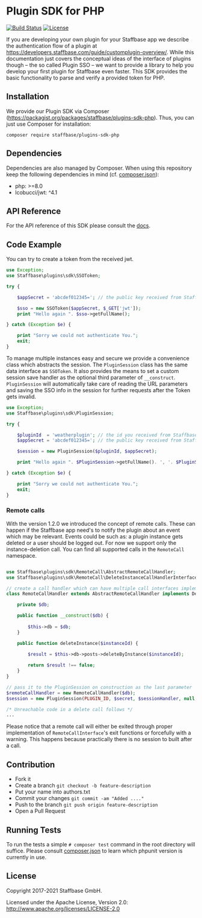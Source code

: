 # Plugin SDK for PHP

[![Build Status](https://github.com/Staffbase/plugins-sdk-php/workflows/PHP%20Composer/badge.svg)](https://github.com/Staffbase/plugins-sdk-php/actions)
[![License](https://img.shields.io/badge/License-Apache%202.0-blue.svg)](https://opensource.org/licenses/Apache-2.0)

If you are developing your own plugin for your Staffbase app we describe the authentication flow of a plugin at https://developers.staffbase.com/guide/customplugin-overview/. While this documentation just covers the conceptual ideas of the interface of plugins though – the so called Plugin SSO – we want to provide a library to help you develop your first plugin for Staffbase even faster. This SDK provides the basic functionality to parse and verify a provided token for PHP.

## Installation

We provide our Plugin SDK via Composer (https://packagist.org/packages/staffbase/plugins-sdk-php). Thus, you can just use Composer for installation:

```
composer require staffbase/plugins-sdk-php
```

## Dependencies

Dependencies are also managed by Composer. When using this repository keep the following dependencies in mind (cf. [composer.json](composer.json)):

* php: >=8.0
* lcobucci/jwt: ^4.1

## API Reference

For the API reference of this SDK please consult the [docs](doc/api.md).

## Code Example

You can try to create a token from the received jwt.

```php
use Exception;
use Staffbase\plugins\sdk\SSOToken;

try {

	$appSecret = 'abcdef012345='; // the public key received from Staffbase.

	$sso = new SSOToken($appSecret, $_GET['jwt']);
	print "Hello again ". $sso->getFullName();

} catch (Exception $e) {

	print "Sorry we could not authenticate You.";
	exit;
}
```

To manage multiple instances easy and secure we provide a convenience class which abstracts the session.
The `PluginSession` class has the same data interface as `SSOToken`. It also provides the means to set a custom session save handler as the optional third parameter of `__construct`. `PluginSession` will automatically take care of reading the URL parameters and saving the SSO info in the session for further requests after the Token gets invalid.

```php
use Exception;
use Staffbase\plugins\sdk\PluginSession;

try {

	$pluginId  = 'weatherplugin'; // the id you received from Staffbase.
	$appSecret = 'abcdef012345='; // the public key received from Staffbase.

	$session = new PluginSession($pluginId, $appSecret);

	print "Hello again ". $PluginSession->getFullName(). ', '. $PluginSession->getSessionVar('message');

} catch (Exception $e) {

	print "Sorry we could not authenticate You.";
	exit;
}
```

### Remote calls
With the version 1.2.0 we introduced the concept of remote calls. These can happen if the Staffbase app need's to notify the plugin about an event which may be relevant. Events could be such as: a plugin instance gets deleted or a user should be logged out. For now we support only the instance-deletion call. You can find all supported calls in the `RemoteCall` namespace. 

```php

use Staffbase\plugins\sdk\RemoteCall\AbstractRemoteCallHandler;
use Staffbase\plugins\sdk\RemoteCall\DeleteInstanceCallHandlerInterface;

// create a call handler which can have multiple call interfaces implemented
class RemoteCallHandler extends AbstractRemoteCallHandler implements DeleteInstanceCallHandlerInterface {

    private $db;

    public function __construct($db) {
    
        $this->db = $db;
    } 

    public function deleteInstance($instanceId) {
    
        $result = $this->db->posts->deleteByInstance($instanceId);

        return $result !== false;
    }
}

// pass it to the PluginSession on construction as the last parameter
$remoteCallHandler = new RemoteCallHandler($db);
$session = new PluginSession(PLUGIN_ID, $secret, $sessionHandler, null, $remoteCallHandler);

/* Unreachable code in a delete call follows */
...

```

Please notice that a remote call will either be exited through proper implementation of `RemoteCallInterface`'s exit functions or forcefully with a warning. This happens because practically there is no session to built after a call.

## Contribution

- Fork it
- Create a branch `git checkout -b feature-description`
- Put your name into authors.txt
- Commit your changes `git commit -am "Added ...."`
- Push to the branch `git push origin feature-description`
- Open a Pull Request

## Running Tests

To run the tests a simple `# composer test` command in the root directory will suffice. Please consult [composer.json](composer.json) to learn which phpunit version is currently in use.


## License

Copyright 2017-2021 Staffbase GmbH.

Licensed under the Apache License, Version 2.0: http://www.apache.org/licenses/LICENSE-2.0
